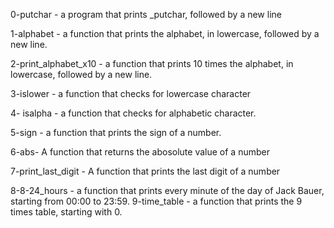 0-putchar - a program that prints _putchar, followed by a new line

1-alphabet - a function that prints the alphabet, in lowercase, followed by a new line.

2-print_alphabet_x10 - a function that prints 10 times the alphabet, in lowercase, followed by a new line.

3-islower - a function that checks for lowercase character

4- isalpha - a function that checks for alphabetic character.

5-sign - a function that prints the sign of a number.

6-abs- A function that returns the abosolute value of a number

7-print_last_digit - A function that prints the last digit of a number

8-8-24_hours - a function that prints every minute of the day of Jack Bauer, starting from 00:00 to 23:59.
9-time_table - a function that prints the 9 times table, starting with 0.
